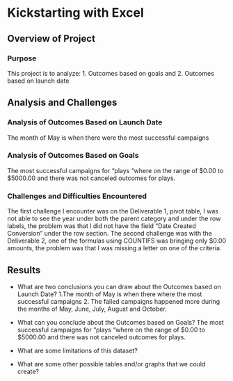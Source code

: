 # Kickstarting with Excel

## Overview of Project

### Purpose
This project is to analyze: 1. Outcomes based on goals and 2. Outcomes based on launch date

## Analysis and Challenges

### Analysis of Outcomes Based on Launch Date
The month of May is when there were the most successful campaigns

### Analysis of Outcomes Based on Goals
The most successful campaigns for “plays “where on the range of $0.00 to $5000.00 and there was not canceled outcomes for plays.

### Challenges and Difficulties Encountered
The first challenge I encounter was on the Deliverable 1, pivot table, I was not able to see the year under both the parent category and under the row labels, the problem was that I did not have the field “Date Created Conversion” under the row section. The second challenge was with the Deliverable 2, one of the formulas using COUNTIFS was bringing only $0.00 amounts, the problem was that I was missing a letter on one of the criteria.

## Results

- What are two conclusions you can draw about the Outcomes based on Launch Date?
1.The month of May is when there where the most successful campaigns 2. The failed campaigns happened more during the months of May, June, July, August and October.

- What can you conclude about the Outcomes based on Goals?
The most successful campaigns for “plays “where on the range of $0.00 to $5000.00 and there was not canceled outcomes for plays.

- What are some limitations of this dataset?

- What are some other possible tables and/or graphs that we could create?

